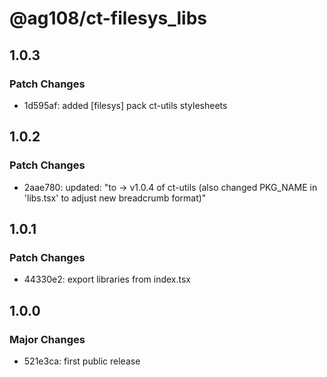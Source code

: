 # @ag108/ct-filesys_libs

## 1.0.3

### Patch Changes

- 1d595af: added [filesys] pack ct-utils stylesheets

## 1.0.2

### Patch Changes

- 2aae780: updated: "to -> v1.0.4 of ct-utils (also changed PKG_NAME in 'libs.tsx' to adjust new breadcrumb format)"

## 1.0.1

### Patch Changes

- 44330e2: export libraries from index.tsx

## 1.0.0

### Major Changes

- 521e3ca: first public release

